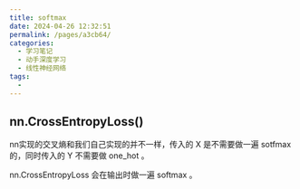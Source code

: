 ```yaml
---
title: softmax
date: 2024-04-26 12:32:51
permalink: /pages/a3cb64/
categories:
  - 学习笔记
  - 动手深度学习
  - 线性神经网络
tags:
  - 
---
```


## nn.CrossEntropyLoss()

nn实现的交叉熵和我们自己实现的并不一样，传入的 X 是不需要做一遍 sotfmax  的，同时传入的 Y 不需要做 one_hot 。

nn.CrossEntropyLoss 会在输出时做一遍 softmax 。
